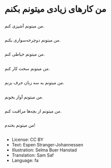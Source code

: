 # من کارهای زیادی میتونم بکنم

##
من میتونم آشپزی کنم.

##
من میتونم دوچرخه‌سواری بکنم.

##
من میتونم خیاطی کنم.

##
من میتونم سخت کار کنم.

##
من میتونم به سه زبان حرف بزنم.

##
من میتونم آواز بخونم.

##
من میتونم از بچه‌ها مراقبت کنم.

##
من میتونم بخندم!

##
* License: CC BY
* Text: Espen Stranger-Johannessen
* Illustration: Selma Buer Hanstad
* Translation: Sam Saf
* Language: fa
